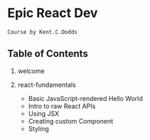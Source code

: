 # Epic React Dev

    Course by Kent.C.Dodds

## Table of Contents

1. welcome

2. react-fundamentals

   - Basic JavaScript-rendered Hello World
   - Intro to raw React APIs
   - Using JSX
   - Creating custom Component
   - Styling
